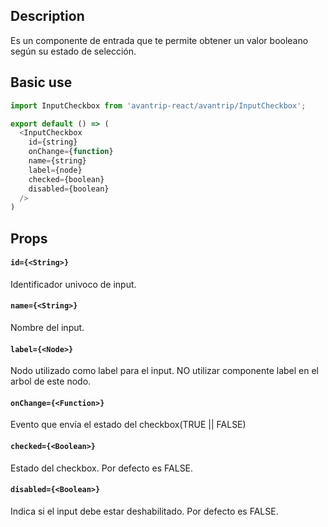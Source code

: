 ## Description
Es un componente de entrada que te permite obtener un valor
booleano según su estado de selección.

## Basic use

```javascript
import InputCheckbox from 'avantrip-react/avantrip/InputCheckbox';

export default () => (
  <InputCheckbox
    id={string}
    onChange={function}
    name={string}
    label={node}
    checked={boolean}
    disabled={boolean}
  />
)
```


## Props

#### `id={<String>}`
Identificador univoco de input.

#### `name={<String>}`
Nombre del input.

#### `label={<Node>}`
Nodo utilizado como label para el input. NO utilizar componente
label en el arbol de este nodo.

#### `onChange={<Function>}`
Evento que envía el estado del checkbox(TRUE || FALSE)

#### `checked={<Boolean>}`
Estado del checkbox. Por defecto es FALSE.

#### `disabled={<Boolean>}`
Indica si el input debe estar deshabilitado. Por defecto es
FALSE.
